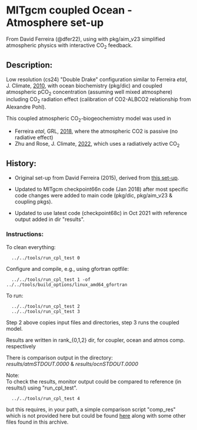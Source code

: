 # MITgcm coupled Ocean - Atmosphere set-up

From David Ferreira (@dfer22), using with pkg/aim_v23 simplified atmospheric physics
with interactive CO<sub>2</sub> feedback.

## Description:

Low resolution (cs24) "Double Drake" configuration similar to
Ferreira *etal*, J. Climate, [2010](https://doi.org/10.1175/2009JCLI3197.1),
with ocean biochemistry (pkg/dic) and coupled atmospheric pCO<sub>2</sub> concentration
(assuming well mixed atmosphere) including CO<sub>2</sub> radiation effect
(calibration of CO2-ALBCO2 relationship from Alexandre Pohl).

This coupled atmospheric CO<sub>2</sub>-biogeochemistry model was used in
- Ferreira *etal*, GRL, [2018](https://doi.org/10.1029/2018GL077019),
where the atmospheric CO2 is passive (no radiative effect)
-  Zhu and Rose,  J. Climate, [2022](https://doi.org/10.1175/JCLI-D-21-0984.1),
which uses a radiatively active CO<sub>2</sub>

## History:
- Original set-up from David Ferreira (2015), derived from
  [this set-up](http://wwwcvs.mitgcm.org/viewvc/MITgcm/MITgcm_contrib/dfer/cpl_aim+ocn_fast/).

- Updated to MITgcm checkpoint66n code (Jan 2018) after most specific code
  changes were added to main code (pkg/dic, pkg/aim_v23 & coupling pkgs).

- Updated to use latest code (checkpoint68c) in Oct 2021 with reference output
  added in dir "results".


### Instructions:
To clean everything:
```
  ../../tools/run_cpl_test 0
```

Configure and compile, e.g., using gfortran optfile:
```
  ../../tools/run_cpl_test 1 -of ../../tools/build_options/linux_amd64_gfortran
```

To run:
```
  ../../tools/run_cpl_test 2
  ../../tools/run_cpl_test 3
```
Step 2 above copies input files and directories, step 3 runs the coupled model.

Results are written in rank_{0,1,2} dir, for coupler, ocean and atmos comp. respectively

There is comparison output in the directory:<br>
 *results/atmSTDOUT.0000* & *results/ocnSTDOUT.0000*<br>

Note:<br>
To check the results, monitor output could be compared to reference (in results/) using "run_cpl_test".<br>
```
  ../../tools/run_cpl_test 4
```
but this requires, in your path, a simple comparison script "comp_res"
which is not provided here but could be found
[here](http://wwwcvs.mitgcm.org/viewvc/MITgcm/MITgcm_contrib/jmc_script/) along with some other files found in this archive.
